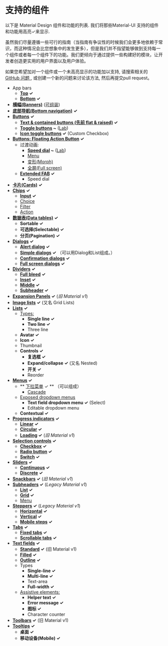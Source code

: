 # 支持的组件

<p class="description">以下是 Material Design 组件和功能的列表. 我们将那些Material-UI 支持的组件和功能用高亮✓来显示.</p>

虽然我们尽量遵循一些可行的指南（当指南有争议性的时候我们会更多地依赖于常识，而这种情况会比您想象中的发生更多），但是我们并不指望能够做到支持每一个组件或者每一个组件下的功能。我们更倾向于通过提供一些构建好的模块，让开发者创造更实用的用户界面以及用户体验。

如果您希望加对一个组件或一个未高亮显示的功能加以支持, 请搜索相关的 [ GitHub 问题 ](https://github.com/mui-org/material-ui/issues), 或创建一个新的问题来讨论该方法, 然后再提交pull request。

- App bars 
  - **[Top](https://material.io/design/components/app-bars-top.html) ✓**
  - **[Bottom](https://material.io/design/components/app-bars-bottom.html) ✓**
- **[横幅(Banners)](https://material.io/design/components/banners.html)** ([可组装](https://medium.com/material-ui/introducing-material-ui-design-system-93e921beb8df))
- **[底部导航(Bottom navigation)](https://material.io/design/components/bottom-navigation.html) ✓**
- **[Buttons](https://material.io/design/components/buttons.html) ✓** 
  - **[Text & contained buttons (先前 flat & raised)](https://material.io/design/components/buttons.html) ✓**
  - **[Toggle buttons](https://material.io/design/components/buttons.html#buttons-toggle-buttons) ~** ([Lab](/components/about-the-lab/))
  - **[Icon toggle buttons](https://material.io/design/components/buttons.html#toggle-button) ✓** (Custom Checkbox)
- **[Buttons: Floating Action Button](https://material.io/design/components/buttons-floating-action-button.html) ✓** 
  - 过渡动画: 
    - **[Speed dial](https://material.io/design/components/buttons-floating-action-button.html#types-of-transitions) ~** ([Lab](/components/about-the-lab/))
    - [Menu](https://material.io/design/components/buttons-floating-action-button.html#types-of-transitions)
    - [变形(Morph)](https://material.io/design/components/buttons-floating-action-button.html#types-of-transitions)
    - [全屏(Full screen)](https://material.io/design/components/buttons-floating-action-button.html#types-of-transitions)
  - **[Extended FAB](https://material.io/design/components/buttons-floating-action-button.html#extended-fab) ✓** 
    - Speed dial
- **[卡片(Cards)](https://material.io/design/components/cards.html) ✓**
- **[Chips](https://material.io/design/components/chips.html) ✓** 
  - **[Input](https://material.io/design/components/chips.html#input-chips) ✓**
  - [Choice](https://material.io/design/components/chips.html#choice-chips)
  - [Filter](https://material.io/design/components/chips.html#filter-chips)
  - [Action](https://material.io/design/components/chips.html#action-chips)
- **[数据表(Data tables)](https://material.io/design/components/data-tables.html) ✓** 
  - **Sortable ✓**
  - **可选择(Selectable) ✓**
  - **分页(Pagination) ✓**
- **[Dialogs](https://material.io/design/components/dialogs.html) ✓** 
  - **[Alert dialog](https://material.io/design/components/dialogs.html#alert-dialog) ✓**
  - **[Simple dialogs](https://material.io/design/components/dialogs.html#simple-dialog) ✓** （可以用Dialog和List组成。）
  - **[Confirmation dialogs](https://material.io/design/components/dialogs.html#confirmation-dialog) ✓**
  - **[Full screen dialogs](https://material.io/design/components/dialogs.html#full-screen-dialog) ✓**
- **[Dividers](https://material.io/design/components/dividers.html) ✓** 
  - **[Full bleed](https://material.io/design/components/dividers.html#types) ✓**
  - **[Inset](https://material.io/design/components/dividers.html#types) ✓**
  - **[Middle](https://material.io/design/components/dividers.html#types) ✓**
  - **[Subheader](https://material.io/design/components/dividers.html#types) ✓**
- **[Expansion Panels](https://material.io/archive/guidelines/components/expansion-panels.html) ✓** (*旧 Material v1*)
- **[Image lists](https://material.io/design/components/image-lists.html) ✓** (又名 Grid Lists)
- **[Lists](https://material.io/design/components/lists.html) ✓** 
  - [Types:](https://material.io/design/components/lists.html#types) 
    - **Single line ✓**
    - **Two line ✓**
    - Three line
  - **Avatar ✓**
  - **Icon ✓**
  - Thumbnail
  - **Controls ✓** 
    - **复选框 ✓**
    - **Expand/collapse ✓** (又名 Nested)
    - **开关 ✓**
    - Reorder
- **[Menus](https://material.io/design/components/menus.html) ✓** 
  - ** [下拉菜单](https://material.io/design/components/menus.html#dropdown-menu) ✓ ** （可以组成） 
    - [Cascade](https://material.io/design/components/menus.html#dropdown-menu)
  - [Exposed dropdown menus](https://material.io/design/components/menus.html#exposed-dropdown-menu) 
    - **Text field dropdown menu ✓** (Select)
    - Editable dropdown menu
  - **Contextual ✓**
- **[Progress indicators](https://material.io/design/components/progress-indicators.html) ✓** 
  - **[Linear](https://material.io/design/components/progress-indicators.html#linear-progress-indicators) ✓**
  - **[Circular](https://material.io/design/components/progress-indicators.html#circular-progress-indicators) ✓**
  - **[Loading](https://material.io/archive/guidelines/components/progress-activity.html) ✓** (*旧 Material v1*)
- **[Selection controls](https://material.io/design/components/selection-controls.html) ✓** 
  - **[Checkbox](https://material.io/design/components/selection-controls.html#checkboxes) ✓**
  - **[Radio button](https://material.io/design/components/selection-controls.html#radio-buttons) ✓**
  - **[Switch](https://material.io/design/components/selection-controls.html#switches) ✓**
- **[Sliders](https://material.io/design/components/sliders.html) ✓** 
  - **[Continuous](https://material.io/design/components/sliders.html#continuous-slider) ✓**
  - **[Discrete](https://material.io/design/components/sliders.html#discrete-slider) ✓**
- **[Snackbars](https://material.io/design/components/snackbars.html) ✓** (*旧 Material v1*)
- **[Subheaders](https://material.io/archive/guidelines/components/subheaders.html) ✓** (*Legacy Material v1*) 
  - **[List](https://material.io/archive/guidelines/components/subheaders.html#subheaders-list-subheaders) ✓**
  - **[Grid](https://material.io/archive/guidelines/components/subheaders.html#subheaders-list-subheaders) ✓**
  - [Menu](https://material.io/archive/guidelines/components/subheaders.html#subheaders-list-subheaders)
- **[Steppers](https://material.io/archive/guidelines/components/steppers.html) ✓** (*Legacy Material v1*) 
  - **[Horizontal](https://material.io/archive/guidelines/components/steppers.html#steppers-types-of-steppers) ✓**
  - **[Vertical](https://material.io/archive/guidelines/components/steppers.html#steppers-types-of-steppers) ✓**
  - **[Mobile steps](https://material.io/archive/guidelines/components/steppers.html#steppers-types-of-steps) ✓**
- **[Tabs](https://material.io/design/components/tabs.html) ✓** 
  - **[Fixed tabs](https://material.io/design/components/tabs.html#fixed-tabs) ✓**
  - **[Scrollable tabs](https://material.io/design/components/tabs.html#scrollable-tabs) ✓**
- **[Text fields](https://material.io/design/components/text-fields.html) ✓** 
  - **[Standard](https://material.io/archive/guidelines/components/text-fields.html) ✓** (旧 Material v1)
  - **[Filled](https://material.io/design/components/text-fields.html#filled-text-field) ✓**
  - **[Outline](https://material.io/design/components/text-fields.html#outlined-text-field) ✓**
  - Types 
    - **Single-line ✓**
    - **Multi-line ✓**
    - Text-area
    - **Full-width ✓**
  - [Assistive elements:](https://material.io/design/components/text-fields.html#anatomy) 
    - **Helper text ✓**
    - **Error message ✓**
    - **图标 ✓**
    - Character counter
- **[Toolbars](https://material.io/archive/guidelines/components/toolbars.html) ✓** (旧 Material v1)
- **[Tooltips](https://material.io/design/components/tooltips.html) ✓** 
  - **桌面 ✓**
  - **移动设备(Mobile) ✓**